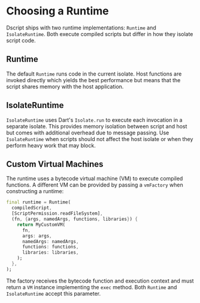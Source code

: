 # Choosing a Runtime

Dscript ships with two runtime implementations: `Runtime` and `IsolateRuntime`. Both execute compiled scripts but differ in how they isolate script code.

## Runtime

The default `Runtime` runs code in the current isolate. Host functions are invoked directly which yields the best performance but means that the script shares memory with the host application.

## IsolateRuntime

`IsolateRuntime` uses Dart's `Isolate.run` to execute each invocation in a separate isolate. This provides memory isolation between script and host but comes with additional overhead due to message passing. Use `IsolateRuntime` when scripts should not affect the host isolate or when they perform heavy work that may block.

## Custom Virtual Machines

The runtime uses a bytecode virtual machine (VM) to execute compiled functions. A different VM can be provided by passing a `vmFactory` when constructing a runtime:

```dart
final runtime = Runtime(
  compiledScript,
  [ScriptPermission.readFileSystem],
  (fn, {args, namedArgs, functions, libraries}) {
    return MyCustomVM(
      fn,
      args: args,
      namedArgs: namedArgs,
      functions: functions,
      libraries: libraries,
    );
  },
);
```

The factory receives the bytecode function and execution context and must return a `VM` instance implementing the `exec` method. Both `Runtime` and `IsolateRuntime` accept this parameter.
